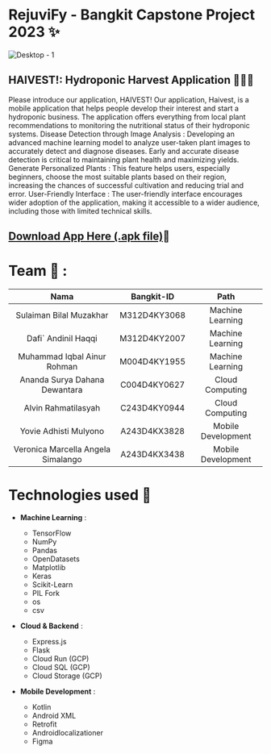 # RejuviFy - Bangkit Capstone Project 2023 ✨
![Desktop - 1](https://raw.githubusercontent.com/lahiardhan/RejuviFy/master/Frame%201.png)

## HAIVEST!: Hydroponic Harvest Application 💆‍♀️📱 <br>
Please introduce our application, HAIVEST! Our application, Haivest, is a mobile application that helps people develop their interest and start a hydroponic business. The application offers everything from local plant recommendations to monitoring the nutritional status of their hydroponic systems.
Disease Detection through Image Analysis : Developing an advanced machine learning model to analyze user-taken plant images to accurately detect and diagnose diseases. Early and accurate disease detection is critical to maintaining plant health and maximizing yields.
Generate Personalized Plants : This feature helps users, especially beginners, choose the most suitable plants based on their region, increasing the chances of successful cultivation and reducing trial and error.
User-Friendly Interface : The user-friendly interface encourages wider adoption of the application, making it accessible to a wider audience, including those with limited technical skills.

## [Download App Here (.apk file)](https://drive.google.com/file/d/1WkAbmE4svRkLbcfwI-rN8I3qOzl1J8Wo/view?usp=sharing)📲

# Team 🤝 :
|          Nama         | Bangkit-ID |       Path       |
|:---------------------:|:----------:|:----------------:|
|   Sulaiman Bilal Muzakhar  |  M312D4KY3068  | Machine Learning |
|  Dafi` Andinil Haqqi  |  M312D4KY2007  | Machine Learning |
|  Muhammad Iqbal Ainur Rohman  |  M004D4KY1955  | Machine Learning |
|   Ananda Surya Dahana Dewantara    |  C004D4KY0627  |  Cloud Computing |
|  Alvin Rahmatilasyah  |  C243D4KY0944  |  Cloud Computing |
|    Yovie Adhisti Mulyono      |  A243D4KX3828  |      Mobile Development     |
|    Veronica Marcella Angela Simalango      |  A243D4KX3438  |      Mobile Development     |

# Technologies used 🔧 

- **Machine Learning** :
  * TensorFlow
  * NumPy
  * Pandas
  * OpenDatasets
  * Matplotlib
  * Keras
  * Scikit-Learn
  * PIL Fork
  * os
  * csv
  
- **Cloud & Backend** : 
  * Express.js
  * Flask
  * Cloud Run (GCP)
  * Cloud SQL (GCP)
  * Cloud Storage (GCP)

- **Mobile Development** :
  * Kotlin
  * Android XML
  * Retrofit
  * Androidlocalizationer
  * Figma

